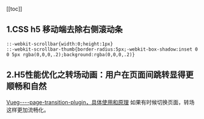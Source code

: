 [[toc]]

## 1.CSS h5 移动端去除右侧滚动条

```
::-webkit-scrollbar{width:0;height:1px}
::-webkit-scrollbar-thumb{border-radius:5px;-webkit-box-shadow:inset 0 0 5px rgba(0,0,0,.2);background:rgba(0,0,0,.2)}

```


## 2.H5性能优化之转场动画：用户在页面间跳转显得更顺畅和自然
[Vueg----page-transition-plugin，具体使用和原理](https://github.com/jaweii/Vueg----page-transition-plugin)
如果有时候切换页面，转场这样更加流畅化。


